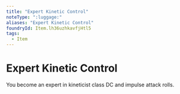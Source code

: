 ```yaml
---
title: "Expert Kinetic Control"
noteType: ":luggage:"
aliases: "Expert Kinetic Control"
foundryId: Item.lh36uzhkavfjHtl5
tags:
  - Item
---
```


# Expert Kinetic Control

You become an expert in kineticist class DC and impulse attack rolls.
